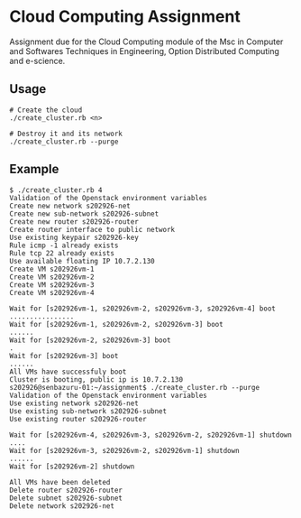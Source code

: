Cloud Computing Assignment
==========================

Assignment due for the Cloud Computing module of the Msc in Computer and
Softwares Techniques in Engineering, Option Distributed Computing and
e-science.

Usage
-----

```
# Create the cloud
./create_cluster.rb <n>

# Destroy it and its network
./create_cluster.rb --purge
```

Example
-------

```
$ ./create_cluster.rb 4
Validation of the Openstack environment variables
Create new network s202926-net
Create new sub-network s202926-subnet
Create new router s202926-router
Create router interface to public network
Use existing keypair s202926-key
Rule icmp -1 already exists
Rule tcp 22 already exists
Use available floating IP 10.7.2.130
Create VM s202926vm-1
Create VM s202926vm-2
Create VM s202926vm-3
Create VM s202926vm-4

Wait for [s202926vm-1, s202926vm-2, s202926vm-3, s202926vm-4] boot
................
Wait for [s202926vm-1, s202926vm-2, s202926vm-3] boot
......
Wait for [s202926vm-2, s202926vm-3] boot
.
Wait for [s202926vm-3] boot
......
All VMs have successfuly boot
Cluster is booting, public ip is 10.7.2.130
s202926@senbazuru-01:~/assignment$ ./create_cluster.rb --purge
Validation of the Openstack environment variables
Use existing network s202926-net
Use existing sub-network s202926-subnet
Use existing router s202926-router

Wait for [s202926vm-4, s202926vm-3, s202926vm-2, s202926vm-1] shutdown
....
Wait for [s202926vm-3, s202926vm-2, s202926vm-1] shutdown
......
Wait for [s202926vm-2] shutdown

All VMs have been deleted
Delete router s202926-router
Delete subnet s202926-subnet
Delete network s202926-net

```
